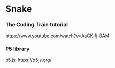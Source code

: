 # Snake

### The Coding Train tutorial
https://www.youtube.com/watch?v=AaGK-fj-BAM

### P5 library
p5.js: https://p5js.org/
